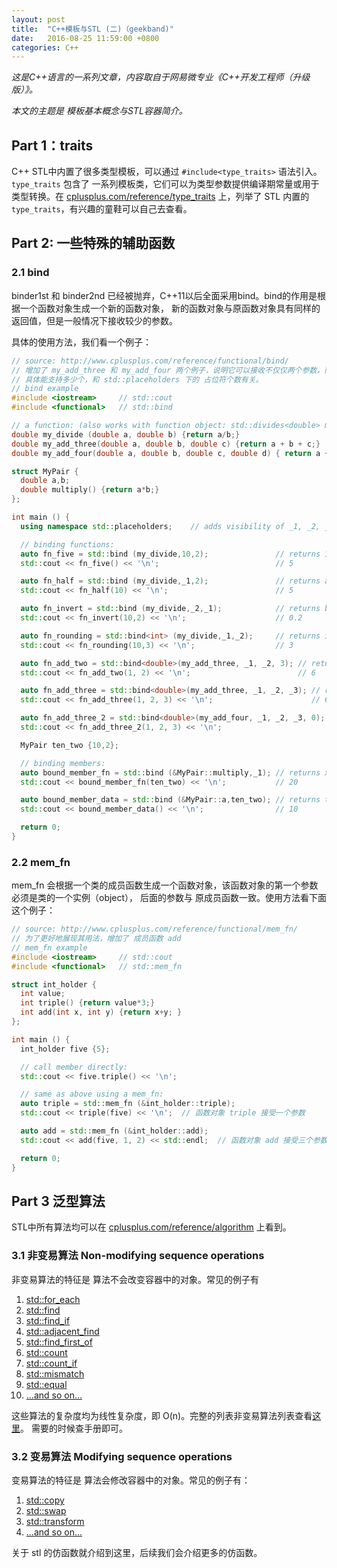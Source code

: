 ```yaml
---
layout: post
title:  "C++模板与STL (二)（geekband)"
date:   2016-08-25 11:59:00 +0800
categories: C++
---
```


*这是C++语言的一系列文章，内容取自于网易微专业《C++开发工程师（升级版）》。*

*本文的主题是 模板基本概念与STL容器简介。*

## Part 1：traits

C++ STL中内置了很多类型模板，可以通过 `#include<type_traits>` 语法引入。`type_traits` 包含了
一系列模板类，它们可以为类型参数提供编译期常量或用于类型转换。在 [cplusplus.com/reference/type_traits](http://www.cplusplus.com/reference/type_traits/ "traits")
上，列举了 STL 内置的 `type_traits`，有兴趣的童鞋可以自己去查看。


## Part 2: 一些特殊的辅助函数

### 2.1 bind
binder1st 和 binder2nd 已经被抛弃，C++11以后全面采用bind。bind的作用是根据一个函数对象生成一个新的函数对象，
新的函数对象与原函数对象具有同样的返回值，但是一般情况下接收较少的参数。

具体的使用方法，我们看一个例子：

``` c++
// source: http://www.cplusplus.com/reference/functional/bind/
// 增加了 my_add_three 和 my_add_four 两个例子，说明它可以接收不仅仅两个参数，而是任意个。
// 具体能支持多少个，和 std::placeholders 下的 占位符个数有关。
// bind example
#include <iostream>     // std::cout
#include <functional>   // std::bind

// a function: (also works with function object: std::divides<double> my_divide;)
double my_divide (double a, double b) {return a/b;}
double my_add_three(double a, double b, double c) {return a + b + c;}
double my_add_four(double a, double b, double c, double d) { return a + b + c + d; }

struct MyPair {
  double a,b;
  double multiply() {return a*b;}
};

int main () {
  using namespace std::placeholders;    // adds visibility of _1, _2, _3,...

  // binding functions:
  auto fn_five = std::bind (my_divide,10,2);               // returns 10/2
  std::cout << fn_five() << '\n';                          // 5

  auto fn_half = std::bind (my_divide,_1,2);               // returns a/2
  std::cout << fn_half(10) << '\n';                        // 5

  auto fn_invert = std::bind (my_divide,_2,_1);            // returns b/a
  std::cout << fn_invert(10,2) << '\n';                    // 0.2

  auto fn_rounding = std::bind<int> (my_divide,_1,_2);     // returns int(a/b)
  std::cout << fn_rounding(10,3) << '\n';                  // 3

  auto fn_add_two = std::bind<double>(my_add_three, _1, _2, 3); // returns a+b+3
  std::cout << fn_add_two(1, 2) << '\n';                        // 6

  auto fn_add_three = std::bind<double>(my_add_three, _1, _2, _3); // returns a+b+c
  std::cout << fn_add_three(1, 2, 3) << '\n';                      // 6

  auto fn_add_three_2 = std::bind<double>(my_add_four, _1, _2, _3, 0); // return a+b+c+0
  std::cout << fn_add_three_2(1, 2, 3) << '\n';                        // 6

  MyPair ten_two {10,2};

  // binding members:
  auto bound_member_fn = std::bind (&MyPair::multiply,_1); // returns x.multiply()
  std::cout << bound_member_fn(ten_two) << '\n';           // 20

  auto bound_member_data = std::bind (&MyPair::a,ten_two); // returns ten_two.a
  std::cout << bound_member_data() << '\n';                // 10

  return 0;
}
```

### 2.2 mem_fn

mem_fn 会根据一个类的成员函数生成一个函数对象，该函数对象的第一个参数必须是类的一个实例（object），
后面的参数与 原成员函数一致。使用方法看下面这个例子：

``` c++
// source: http://www.cplusplus.com/reference/functional/mem_fn/
// 为了更好地展现其用法，增加了 成员函数 add
// mem_fn example
#include <iostream>     // std::cout
#include <functional>   // std::mem_fn

struct int_holder {
  int value;
  int triple() {return value*3;}
  int add(int x, int y) {return x+y; }
};

int main () {
  int_holder five {5};

  // call member directly:
  std::cout << five.triple() << '\n';

  // same as above using a mem_fn:
  auto triple = std::mem_fn (&int_holder::triple);
  std::cout << triple(five) << '\n';  // 函数对象 triple 接受一个参数

  auto add = std::mem_fn (&int_holder::add);
  std::cout << add(five, 1, 2) << std::endl;  // 函数对象 add 接受三个参数

  return 0;
}
```

## Part 3 泛型算法
STL中所有算法均可以在 [cplusplus.com/reference/algorithm](http://www.cplusplus.com/reference/algorithm/ "algorithm") 上看到。

### 3.1 非变易算法 Non-modifying sequence operations
非变易算法的特征是 算法不会改变容器中的对象。常见的例子有

1. [std::for_each](http://www.cplusplus.com/reference/algorithm/for_each/ "for_each")
2. [std::find](http://www.cplusplus.com/reference/algorithm/find/ "find")
3. [std::find_if](http://www.cplusplus.com/reference/algorithm/find_if/ "find_if")
4. [std::adjacent_find](http://www.cplusplus.com/reference/algorithm/adjacent_find/ "adjacent_find")
5. [std::find_first_of](http://www.cplusplus.com/reference/algorithm/find_first_of/ "find_first_of")
6. [std::count](http://www.cplusplus.com/reference/algorithm/count/ "count")
7. [std::count_if](http://www.cplusplus.com/reference/algorithm/count_if/ "count_if")
8. [std::mismatch](http://www.cplusplus.com/reference/algorithm/mismatch/ "mismatch")
9. [std::equal](http://www.cplusplus.com/reference/algorithm/equal/ "equal")
10. [...and so on...](http://www.cplusplus.com/reference/algorithm/ "algorithm")

这些算法的复杂度均为线性复杂度，即 O(n)。完整的列表非变易算法列表查看[这里](http://www.cplusplus.com/reference/algorithm/ "algorithm")。 
需要的时候查手册即可。

### 3.2 变易算法  Modifying sequence operations
变易算法的特征是 算法会修改容器中的对象。常见的例子有：

1. [std::copy](http://www.cplusplus.com/reference/algorithm/copy/ "copy")
2. [std::swap](http://www.cplusplus.com/reference/algorithm/swap/ "swap")
3. [std::transform](http://www.cplusplus.com/reference/algorithm/transform/ "transform")
4. [...and so on...](http://www.cplusplus.com/reference/algorithm/ "algorithm")

关于 stl 的仿函数就介绍到这里，后续我们会介绍更多的仿函数。